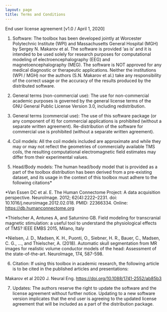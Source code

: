 ```yaml
---
layout: page
title: Terms and Conditions
---
```


End user license agreement [v1.0 / April 1, 2020]

1)	Software: The toolbox has been developed jointly at Worcester Polytechnic Institute (WPI) and Massachusetts General Hospital (MGH) by Sergey N. Makarov et al. The software is provided ‘as is’ and it is intended to be used solely for research purposes for computational modeling of electroencephalography (EEG) and magnetoencephalography (MEG). The software is NOT approved for any medical diagnostic or therapeutic applications. Neither the institutions (WPI / MGH) nor the authors (S.N. Makarov et al.) take any responsibility of the correct usage or the accuracy of the results produced by the distributed software. 

2)	General terms (non-commercial use): The use for non-commercial academic purposes is governed by the general license terms of the GNU General Public License Version 3.0, including redistribution. 

3)  General terms (commercial use): The use of this software package (or any component of it) for commercial applications is prohibited (without a separate written agreement). Re-distribution of the software for commercial use is prohibited (without a separate written agreement).

4)	Coil models: All the coil models included are approximate and while they may or may not reflect the geometries of commercially available TMS coils, the resulting computational electromagnetic field estimates may differ from their experimental values.

5)	Head/Body models: The human head/body model that is provided as a part of the toolbox distribution has been derived from a pre-existing dataset, and its usage in the context of this toolbox must adhere to the following citations*

*Van Essen DC et al. E. The Human Connectome Project: A data acquisition perspective. NeuroImage. 2012; 62(4):2222–2231. doi: 10.1016/j.neuroimage.2012.02.018. PMID: 22366334. Online: https://db.humanconnectome.org 

*Thielscher A, Antunes A, and Saturnino GB. Field modeling for transcranial magnetic stimulation: a useful tool to understand the physiological effects of TMS? IEEE EMBS 2015, Milano, Italy

*Nielsen, J. D., Madsen, K. H., Puonti, O., Siebner, H. R., Bauer, C., Madsen, C. G., …, and Thielscher, A. (2018). Automatic skull segmentation from MR images for realistic volume conductor models of the head: Assessment of the state-of-the-art. NeuroImage, 174, 587-598.

6)	Citation: If using this toolbox in academic research, the following article is to be cited in the published articles and presentations:

Makarov et al 2020 J. Neural Eng. https://doi.org/10.1088/1741-2552/ab85b3

7)	Updates: The authors reserve the right to update the software and the license agreement without further notice. Updating to a new software version implicates that the end user is agreeing to the updated license agreement that will be included as a part of the distribution package.
